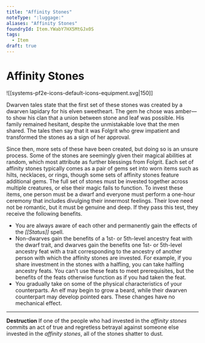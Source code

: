 ```yaml
---
title: "Affinity Stones"
noteType: ":luggage:"
aliases: "Affinity Stones"
foundryId: Item.YWabY7HX5MtGJx0S
tags:
  - Item
draft: true
---
```


# Affinity Stones
![[systems-pf2e-icons-default-icons-equipment.svg|150]]

Dwarven tales state that the first set of these stones was created by a dwarven lapidary for his elven sweetheart. The gem he chose was amber—to show his clan that a union between stone and leaf was possible. His family remained hesitant, despite the unmistakable love that the men shared. The tales then say that it was Folgrit who grew impatient and transformed the stones as a sign of her approval.

Since then, more sets of these have been created, but doing so is an unsure process. Some of the stones are seemingly given their magical abilities at random, which most attribute as further blessings from Folgrit. Each set of affinity stones typically comes as a pair of gems set into worn items such as hilts, necklaces, or rings, though some sets of affinity stones feature additional gems. The full set of stones must be invested together across multiple creatures, or else their magic fails to function. To invest these items, one person must be a dwarf and everyone must perform a one-hour ceremony that includes divulging their innermost feelings. Their love need not be romantic, but it must be genuine and deep. If they pass this test, they receive the following benefits.

*   You are always aware of each other and permanently gain the effects of the _[[Status]]_ spell.
*   Non-dwarves gain the benefits of a 1st- or 5th-level ancestry feat with the dwarf trait, and dwarves gain the benefits one 1st- or 5th-level ancestry feat with a trait corresponding to the ancestry of another person with which the affinity stones are invested. For example, if you share investment in the stones with a halfling, you can take halfling ancestry feats. You can't use these feats to meet prerequisites, but the benefits of the feats otherwise function as if you had taken the feat.
*   You gradually take on some of the physical characteristics of your counterparts. An elf may begin to grow a beard, while their dwarven counterpart may develop pointed ears. These changes have no mechanical effect.

* * *

**Destruction** If one of the people who had invested in the _affinity stones_ commits an act of true and regretless betrayal against someone else invested in the _affinity stones_, all of the stones shatter to dust.
